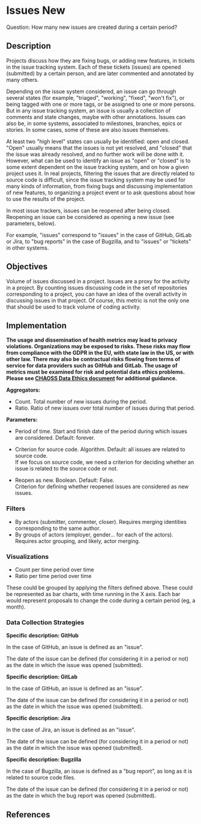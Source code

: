 # Issues New

Question: How many new issues are created during a certain period? 


## Description

Projects discuss how they are fixing bugs, or adding new features,
in tickets in the issue tracking system.
Each of these tickets (issues) are opened (submitted) by a certain
person, and are later commented and annotated by many others.

Depending on the issue system considered,
an issue can go through several states (for example, "triaged",
"working", "fixed", "won't fix"), or being tagged with one or more
tags, or be assigned to one or more persons.
But in any issue tracking system, an issue is usually a collection
of comments and state changes, maybe with other annotations.
Issues can also be, in some systems, associated to
milestones, branches, epics or stories. In some cases,
some of these are also issues themselves.

At least two "high level" states can usually be identified:
open and closed. "Open" usually means that the issues is not
yet resolved, and "closed" that the issue was already resolved,
and no further work will be done with it. However, what can be
used to identify an issue as "open" or "closed" is to some extent
dependent on the issue tracking system, and on how a given project
uses it.
 In real projects, filtering the issues that are directly related to
source code is difficult, since the issue tracking system may be
used for many kinds of information, from fixing bugs and discussing
implementation of new features, to organizing a project event or
to ask questions about how to use the results of the project.

In most issue trackers, issues can be reopened after being closed.
Reopening an issue can be considered
as opening a new issue (see parameters, below).

For example, "issues" correspond to "issues" in the case of GitHub,
GitLab or Jira, to "bug reports" in the case of Bugzilla, and to
"issues" or "tickets" in other systems.


## Objectives

Volume of issues discussed in a project. Issues are a proxy for the
activity in a project. By counting issues discussing code in the set
of repositories corresponding to a project, you can have an idea of
the overall activity in discussing issues in that project. Of course,
this metric is not the only one that should be used to track volume of coding activity.


## Implementation
__The usage and dissemination of health metrics may lead to privacy violations. Organizations may be exposed to risks. These risks may flow from compliance with the GDPR in the EU, with state law in the US, or with other law. There may also be contractual risks flowing from terms of service for data providers such as GitHub and GitLab. The usage of metrics must be examined for risk and potential data ethics problems. Please see [CHAOSS Data Ethics document](https://github.com/chaoss/community/blob/main/data-use-statement.md) for additional guidance.__

**Aggregators:**
* Count. Total number of new issues during the period.
* Ratio. Ratio of new issues over total number of issues during that period.

**Parameters:**
* Period of time. Start and finish date of the period during which issues are considered. Default: forever.  

* Criterion for source code. Algorithm. Default: all issues are related to
  source code.  
    If we focus on source code, we need a criterion for deciding
    whether an issue is related to the source code or not.<br>

* Reopen as new. Boolean. Default: False.  
    Criterion for defining whether reopened issues are considered
    as new issues.


### Filters 

* By actors (submitter, commenter, closer). Requires merging identities corresponding to the same author.
* By groups of actors (employer, gender... for each of the actors).
Requires actor grouping, and likely, actor merging.


### Visualizations 

* Count per time period over time
* Ratio per time period over time

These could be grouped by applying the filters defined above.
These could be represented as bar charts, with time running in the X axis.
Each bar would represent proposals to change the code
during a certain period (eg, a month).


### Data Collection Strategies 

**Specific description: GitHub**

In the case of GitHub, an issue is defined as an "issue".

The date of the issue can be defined (for considering it in a period or not)
as the date in which the issue was opened (submitted).

**Specific description: GitLab**

In the case of GitHub, an issue is defined as an "issue".

The date of the issue can be defined (for considering it in a period or not)
as the date in which the issue was opened (submitted).

**Specific description: Jira**

In the case of Jira, an issue is defined as an "issue".

The date of the issue can be defined (for considering it in a period or not)
as the date in which the issue was opened (submitted).

**Specific description: Bugzilla**

In the case of Bugzilla, an issue is defined as a "bug report",
as long as it is related to source code files.

The date of the issue can be defined (for considering it in a period or not)
as the date in which the bug report was opened (submitted).

## References

